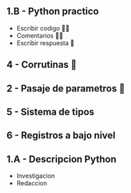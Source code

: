 ## 1.B - Python practico

- Escribir codigo 👌🏻
- Comentarios 👌🏻
- Escribir respuesta 👀

## 4 - Corrutinas 👀

## 2 - Pasaje de parametros 👀

## 5 - Sistema de tipos

## 6 - Registros a bajo nivel

## 1.A - Descripcion Python

- Investigacion
- Redaccion
